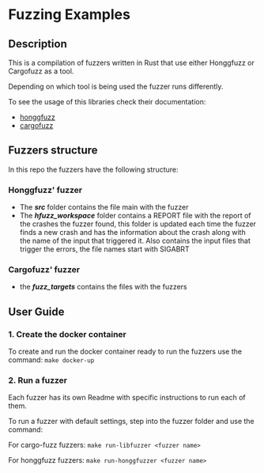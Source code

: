 
Fuzzing Examples
===


Description
---

This is a compilation of fuzzers written in Rust that use either Honggfuzz or Cargofuzz as a tool.

Depending on which tool is being used the fuzzer runs differently.

To see the usage of this libraries check their documentation:
 * [honggfuzz](https://github.com/google/honggfuzz)
 * [cargofuzz](https://github.com/rust-fuzz/cargo-fuzz)

Fuzzers structure 
---

In this repo the fuzzers have the following structure:

### Honggfuzz' fuzzer

* The  ***src*** folder contains the file main with the fuzzer 
* The ***hfuzz_workspace*** folder contains a REPORT file with the report of the crashes the fuzzer found, this folder is updated each time the fuzzer finds a new crash and has the information about the crash along with the name of the input that triggered it. Also contains the input files that trigger the errors, the file names start with SIGABRT

### Cargofuzz' fuzzer

* the ***fuzz_targets*** contains the files with the fuzzers

## User Guide

### 1. Create the docker container 
To create and run the docker container ready to run the fuzzers use the command:
`make docker-up`


### 2. Run a fuzzer 

Each fuzzer has its own Readme with specific instructions to run each of them.

To run a fuzzer with default settings, step into the fuzzer folder and use the command:

For cargo-fuzz fuzzers:
`make run-libfuzzer <fuzzer name>`

For honggfuzz fuzzers:
`make run-honggfuzzer <fuzzer name>`
